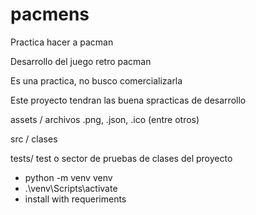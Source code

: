 # pacmens
Practica hacer a pacman

Desarrollo del juego retro pacman

Es una practica, no busco comercializarla

Este proyecto tendran las buena spracticas de desarrollo

assets / archivos .png, .json, .ico (entre otros)

src / clases

tests/ test o sector de pruebas de clases del proyecto


- python -m venv venv
- .\venv\Scripts\activate
- install with requeriments